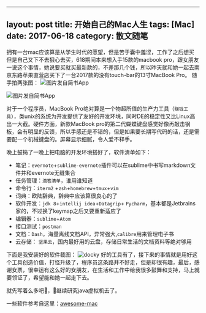 
---
layout: post
title: 开始自己的Mac人生
tags: [Mac]
date: 2017-06-18
category: 散文随笔
---

拥有一台mac应该算是从学生时代的愿望，但是苦于囊中羞涩，工作了之后想买但是自己又下不去狠心去买，618期间本来想入手15款的macbook pro，跟女朋友一说这个事情，她说要买就买最新款的，不差那几个钱，所以昨天就和她一起去南京东路苹果直营店买下了一台2017款的没有touch-bar的13寸MacBook Pro。
随手拍两张图：
![图片发自简书App](http://upload-images.jianshu.io/upload_images/170138-3c7f92cff23efaac.jpg?imageMogr2/auto-orient/strip%7CimageView2/2/w/1080/q/50)

![图片发自简书App](http://upload-images.jianshu.io/upload_images/170138-783fda5da1532238.jpg?imageMogr2/auto-orient/strip%7CimageView2/2/w/1080/q/50)

对于一个程序员，MacBook Pro绝对算是一个物超所值的生产力工具（`赚钱工具`），类unix的系统为开发提供了友好的开发环境，同时DE的稳定性又比Linux高出一大截。硬件方面，新款MacBook pro的第二代蝴蝶键盘感觉好像再敲击钢板，会有明显的反馈，所以手感还是不错的，但是如果要长期写代码的话，还是需要配一个机械键盘的。屏幕显示细腻，令人爱不释手。

晚上鼓捣了一晚上把电脑的开发环境搭好了，软件清单如下：
* 笔记：`evernote`+`sublime-evernote`插件可以在sublime中书写markdown文件并和evernote无缝集合
* 任务管理：`滴答清单`，谁用谁知道
* 命令行：`iterm2` +`zsh`+`homebrew`+`tmux`+`vim`
* 词典：欧陆辞典，辞典中应该算很良心的了
* 软件开发：`jdk 8`+`intellij idea`+`Datagrip`+ `Pycharm`，基本都是Jetbrains家的，不过换了keymap之后又要重新适应了
* 编辑器：`sublime`+`Atom`
* 接口测试：`postman`
* 文档：`Dash`，海量离线文档API，异常强大,`calibre`用来管理电子书
* 云存储： `坚果云`，国内最好用的云盘，存储日常生活的文档资料等绝对够用

下面是我安装好的软件截图：
![docky](http://upload-images.jianshu.io/upload_images/170138-24f5b583f0868329.png?imageMogr2/auto-orient/strip%7CimageView2/2/w/1240)
好的工具有了，接下来的事情就是用好这个工具创造价值，打怪升级了，程序员这条路并不好走，但是却很有趣，最后，感谢女票，很幸运有这么好的女朋友，在生活和工作中给我很多鼓舞和支持，马上就要领证了，希望能和她一起走下去。

就先写着么多吧，继续研究java虚拟机去了。

一些软件参考自这里：[awesome-mac](https://jaywcjlove.github.io/awesome-mac/index.zh.html)